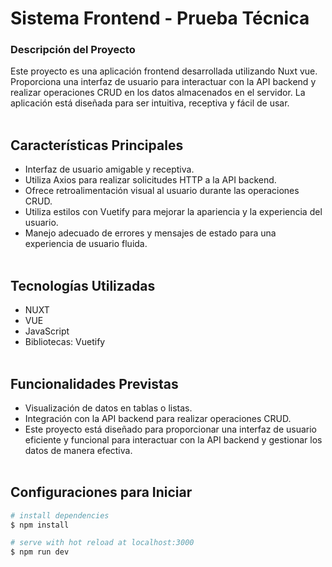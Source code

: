 # Sistema Frontend - Prueba Técnica
### Descripción del Proyecto
Este proyecto es una aplicación frontend desarrollada utilizando Nuxt vue.
Proporciona una interfaz de usuario para interactuar con la API backend y realizar operaciones CRUD en los datos almacenados en el servidor. 
La aplicación está diseñada para ser intuitiva, receptiva y fácil de usar.
<br><br>

## Características Principales
- Interfaz de usuario amigable y receptiva.
- Utiliza Axios para realizar solicitudes HTTP a la API backend.
- Ofrece retroalimentación visual al usuario durante las operaciones CRUD.
- Utiliza estilos con Vuetify para mejorar la apariencia y la experiencia del usuario.
- Manejo adecuado de errores y mensajes de estado para una experiencia de usuario fluida.
<br><br>

## Tecnologías Utilizadas
- NUXT
- VUE
- JavaScript
- Bibliotecas: Vuetify
<br><br>

## Funcionalidades Previstas
- Visualización de datos en tablas o listas.
- Integración con la API backend para realizar operaciones CRUD.
- Este proyecto está diseñado para proporcionar una interfaz de usuario eficiente y funcional para interactuar con la API backend y gestionar los datos de manera efectiva.
<br><br>

## Configuraciones para Iniciar
```bash
# install dependencies
$ npm install

# serve with hot reload at localhost:3000
$ npm run dev
```
